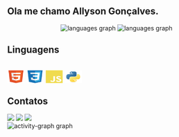 ## Ola me chamo Allyson Gonçalves.

<!--box com informações do github-->
<div align="center">
  <img src="https://github-readme-stats.vercel.app/api?username=allysonaggp&locale=pt-br&hide_title=true&layout=compact&card_width=320&langs_count=5&theme=radical&hide_border=true&order=2" height="200" alt="languages graph"  />
  <img src="https://github-readme-stats.vercel.app/api/top-langs?username=allysonaggp&locale=pt-br&hide_title=true&layout=compact&card_width=320&langs_count=5&theme=radical&hide_border=true&order=2" height="200" alt="languages graph"  />
</div>

## Linguagens
<!--linguagens-->
<div style="display: inline_block"><br>
  <img align="center" alt="All-HTML" height="30" width="40" src="https://raw.githubusercontent.com/devicons/devicon/master/icons/html5/html5-original.svg">
  <img align="center" alt="All-CSS" height="30" width="40" src="https://raw.githubusercontent.com/devicons/devicon/master/icons/css3/css3-original.svg">
  <img align="center" alt="All-JS" height="30" width="40" src="https://raw.githubusercontent.com/devicons/devicon/master/icons/javascript/javascript-plain.svg">
  <img align="center" alt="All-Python" height="30" width="40" src="https://raw.githubusercontent.com/devicons/devicon/master/icons/python/python-original.svg"> 
 </div> 
  
  ## Contatos
<!--informações de contato-->
<div> 
  <a href="https://instagram.com/allysonaggp" target="_blank"><img src="https://img.shields.io/badge/-Instagram-%23E4405F?style=for-the-badge&logo=instagram&logoColor=white" target="_blank"></a>
  <a href = "mailto:allysonaggp@gmail.com"><img src="https://img.shields.io/badge/-Gmail-%23333?style=for-the-badge&logo=gmail&logoColor=red" target="_blank"></a>
  <a href="https://www.linkedin.com/in/allyson-gon%C3%A7alves-6398a6168/" target="_blank"><img src="https://img.shields.io/badge/-LinkedIn-%230077B5?style=for-the-badge&logo=linkedin&logoColor=white" target="_blank"></a>   
</div>
<!--Grafico-->
<div>
  <img src="https://github-readme-activity-graph.vercel.app/graph?username=allysonaggp&radius=16&theme=redical&area=false&order=5&hide_border=true&hide_title=false&custom_title=%20&line=F12A37&point=91040D&color=E1E1E1" height="500"  alt="activity-graph graph"  />
</div>
